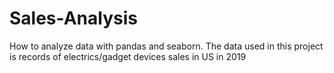 # Sales-Analysis
How to analyze data with pandas and seaborn.
The data used in this project is records of electrics/gadget devices sales in US in 2019
